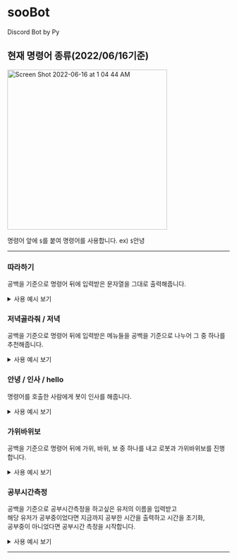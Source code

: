 # sooBot
Discord Bot by Py

## 현재 명령어 종류(2022/06/16기준)
<img width="362" alt="Screen Shot 2022-06-16 at 1 04 44 AM" src="https://user-images.githubusercontent.com/90144041/173873772-abfbc34e-5d21-4f2a-b2ef-7ed9cbd04113.png">

명령어 앞에 `$`를 붙여 명령어를 사용합니다. ex) `$`안녕

---

### 따라하기
공백을 기준으로 명령어 뒤에 입력받은 문자열을 그대로 출력해줍니다.
<details><summary>사용 예시 보기</summary><img width="244" alt="Screen Shot 2022-06-16 at 1 08 09 AM" src="https://user-images.githubusercontent.com/90144041/173874461-8417d0e6-dacd-434e-a221-6836100a0721.png"></details>

### 저녁골라줘 / 저녁
공백을 기준으로 명령어 뒤에 입력받은 메뉴들을 공백을 기준으로 나누어 그 중 하나를 추천해줍니다.
<details><summary>사용 예시 보기</summary><img width="326" alt="Screen Shot 2022-06-16 at 1 09 41 AM" src="https://user-images.githubusercontent.com/90144041/173874743-2ed95654-ceee-4a9d-a868-5bad8f06b1a4.png"></details>

### 안녕 / 인사 / hello 
명령어를 호출한 사람에게 봇이 인사를 해줍니다.
<details><summary>사용 예시 보기</summary></details>

### 가위바위보 
공백을 기준으로 명령어 뒤에 가위, 바위, 보 중 하나를 내고 로봇과 가위바위보를 진행합니다.
<details><summary>사용 예시 보기</summary><img width="467" alt="Screen Shot 2022-06-16 at 1 15 02 AM" src="https://user-images.githubusercontent.com/90144041/173876290-a6522cdb-a907-4279-bd56-dc79ceb20351.png"></details>

### 공부시간측정
공백을 기준으로 공부시간측정을 하고싶은 유저의 이름을 입력받고     
해당 유저가 공부중이었다면 지금까지 공부한 시간을 출력하고 시간을 초기화,    
공부중이 아니었다면 공부시간 측정을 시작합니다.

<details><summary>사용 예시 보기</summary><img width="370" alt="Screen Shot 2022-06-16 at 1 18 43 AM" src="https://user-images.githubusercontent.com/90144041/173876550-d493994a-9bff-43ff-a30b-b191b58f419c.png"></details>

---

